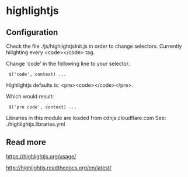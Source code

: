 # highlightjs

## Configuration

Check the file ./js/highlightjsInit.js in order to change selectors. Currently hilighting every &lt;code&gt;&lt;/code&gt; tag.

Change 'code' in the following line to your selector. 

````
 $('code', context) ...
````

Highlightjs defaults is: &lt;pre&gt;<code&gt;&lt;/code&gt;&lt;/pre&gt;.

Which would result:

````
 $('pre code', context) ...
````

Libraries in this module are loaded from cdnjs.cloudflare.com
See: ./highlightjs.libraries.yml

## Read more

https://highlightjs.org/usage/

http://highlightjs.readthedocs.org/en/latest/
